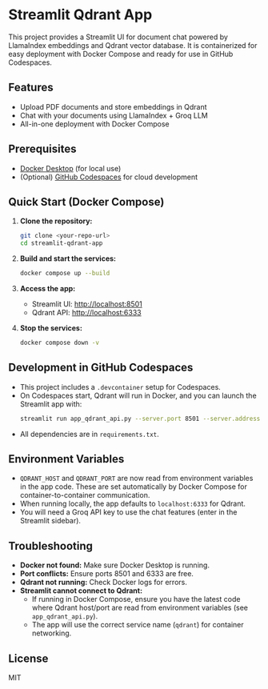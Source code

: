 # Streamlit Qdrant App

This project provides a Streamlit UI for document chat powered by LlamaIndex embeddings and Qdrant vector database. It is containerized for easy deployment with Docker Compose and ready for use in GitHub Codespaces.

## Features
- Upload PDF documents and store embeddings in Qdrant
- Chat with your documents using LlamaIndex + Groq LLM
- All-in-one deployment with Docker Compose

## Prerequisites
- [Docker Desktop](https://www.docker.com/products/docker-desktop/) (for local use)
- (Optional) [GitHub Codespaces](https://github.com/features/codespaces) for cloud development

## Quick Start (Docker Compose)

1. **Clone the repository:**
   ```bash
   git clone <your-repo-url>
   cd streamlit-qdrant-app
   ```
2. **Build and start the services:**
   ```bash
   docker compose up --build
   ```
3. **Access the app:**
   - Streamlit UI: [http://localhost:8501](http://localhost:8501)
   - Qdrant API: [http://localhost:6333](http://localhost:6333)

4. **Stop the services:**
   ```bash
   docker compose down -v
   ```

## Development in GitHub Codespaces

- This project includes a `.devcontainer` setup for Codespaces.
- On Codespaces start, Qdrant will run in Docker, and you can launch the Streamlit app with:
  ```bash
  streamlit run app_qdrant_api.py --server.port 8501 --server.address 0.0.0.0
  ```
- All dependencies are in `requirements.txt`.

## Environment Variables
- `QDRANT_HOST` and `QDRANT_PORT` are now read from environment variables in the app code. These are set automatically by Docker Compose for container-to-container communication.
- When running locally, the app defaults to `localhost:6333` for Qdrant.
- You will need a Groq API key to use the chat features (enter in the Streamlit sidebar).

## Troubleshooting
- **Docker not found:** Make sure Docker Desktop is running.
- **Port conflicts:** Ensure ports 8501 and 6333 are free.
- **Qdrant not running:** Check Docker logs for errors.
- **Streamlit cannot connect to Qdrant:**
  - If running in Docker Compose, ensure you have the latest code where Qdrant host/port are read from environment variables (see `app_qdrant_api.py`).
  - The app will use the correct service name (`qdrant`) for container networking.

## License
MIT 